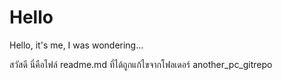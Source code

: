 # Hello
Hello, it's me, I was wondering...

สวัสดี นี่คือไฟล์ readme.md ที่ได้ถูกแก้ไขจากโฟลเดอร์ another_pc_gitrepo